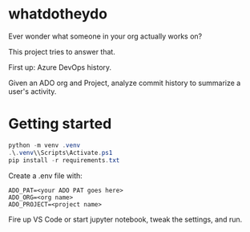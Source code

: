 # whatdotheydo
Ever wonder what someone in your org actually works on? 

This project tries to answer that. 

First up: Azure DevOps history. 

Given an ADO org and Project, analyze commit history to summarize a user's activity. 

# Getting started
```powershell
python -m venv .venv
.\.venv\\Scripts\Activate.ps1
pip install -r requirements.txt
```

Create a .env file with:
```text
ADO_PAT=<your ADO PAT goes here>
ADO_ORG=<org name>
ADO_PROJECT=<project name>
```

Fire up VS Code or start jupyter notebook, tweak the settings, and run.
